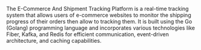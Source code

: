 The E-Commerce And Shipment Tracking Platform is a real-time tracking system that allows users of e-commerce websites to monitor the shipping progress of their orders then allow to tracking them. It is built using the Go (Golang) programming language and incorporates various technologies like Fiber, Kafka, and Redis for efficient communication, event-driven architecture, and caching capabilities.
